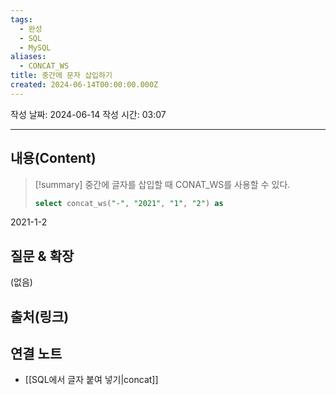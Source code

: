 ```yaml
---
tags:
  - 완성
  - SQL
  - MySQL
aliases:
  - CONCAT_WS
title: 중간에 문자 삽입하기
created: 2024-06-14T00:00:00.000Z
---
```

작성 날짜: 2024-06-14
작성 시간: 03:07


----
## 내용(Content)

>[!summary]
>중간에 글자를 삽입할 때 CONAT_WS를 사용할 수 있다.
>```SQL
>select concat_ws("-", "2021", "1", "2") as 
>```

2021-1-2

## 질문 & 확장

(없음)

## 출처(링크)


## 연결 노트

- [[SQL에서 글자 붙여 넣기|concat]]









